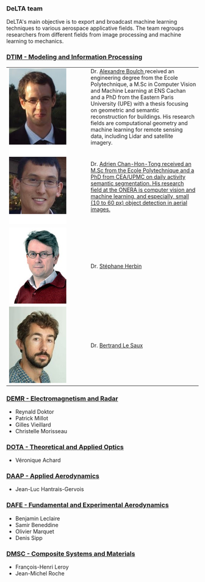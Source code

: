 ### DeLTA team

DeLTA's main objective is to export and broadcast machine learning techniques to various aerospace applicative fields.
The team regroups researchers from different fields from image processing and machine learning to mechanics.

### [DTIM - Modeling and Information Processing](http://www.onera.fr/en/dtim)


<table>
  <tr>
    <td style="width: 200px;"><img src="team/A_Boulch.jpg" height="200" width="150"/></td>
    <td> Dr. <a href="https://sites.google.com/view/boulch"> Alexandre Boulch </a> received an engineering degree from the Ecole Polytechnique, a M.Sc in Computer Vision and Machine Learning at ENS Cachan and a PhD from the Eastern Paris University (UPE) with a thesis focusing on geometric and semantic reconstruction for buildings. His research fields are computational geometry and machine learning for remote sensing data, including Lidar and satellite imagery.
    </td>
  </tr>
  <tr>
    <td style="width: 200px;"><img src="team/A_ChanHonTong.jpg" height="200" width="150"/></td>
    <td>Dr. <a href="https://www.researchgate.net/profile/Adrien_Chan-Hon-Tong"> Adrien Chan-Hon-Tong received an M.Sc from the Ecole Polytechnique and a PhD from CEA/UPMC on daily activity semantic segmentation. His research field at the ONERA is computer vision and machine learning, and especially, small (10 to 60 px) object detection in aerial images.</a></td> 
  </tr>
  <tr>
    <td style="width: 200px;"><img src="team/S_Herbin.png" height="200" width="150"/></td>
    <td>Dr. <a href="http://www.onera.fr/fr/staff/stephane-herbin"> Stéphane Herbin </a></td>
  </tr>
  <tr>
    <td style="width: 200px;"><img src="team/B_LeSaux.jpg" height="200" width="150"/></td>
    <td>Dr. <a href="http://www.onera.fr/en/staff/bertrand-le-saux"> Bertrand Le Saux</a></td>
  </tr>
</table>


### [DEMR - Electromagnetism and Radar](http://www.onera.fr/en/demr)

* Reynald Doktor
* Patrick Millot
* Gilles Vieillard
* Christelle Morisseau

### [DOTA - Theoretical and Applied Optics](http://www.onera.fr/en/dota)

* Véronique Achard

### [DAAP - Applied Aerodynamics](http://www.onera.fr/en/daap)

* Jean-Luc Hantrais-Gervois

### [DAFE - Fundamental and Experimental Aerodynamics](http://www.onera.fr/en/dafe)

* Benjamin Leclaire
* Samir Beneddine
* Olivier Marquet
* Denis Sipp

### [DMSC - Composite Systems and Materials](http://www.onera.fr/en/dmsc)

* François-Henri Leroy
* Jean-Michel Roche
